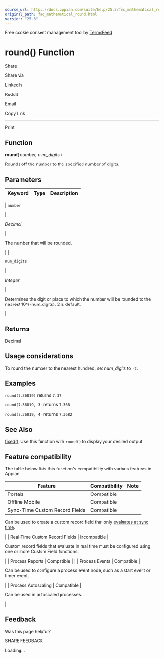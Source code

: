 ```yaml
---
source_url: https://docs.appian.com/suite/help/25.3/fnc_mathematical_round.html
original_path: fnc_mathematical_round.html
version: "25.3"
---
```


Free cookie consent management tool by [TermsFeed](https://www.termsfeed.com/)

# round() Function

Share

Share via

LinkedIn

Reddit

Email

Copy Link

* * *

Print

## Function

**round**( _number, num\_digits_ )

Rounds off the number to the specified number of digits.

## Parameters

| Keyword | Type | Description |
| --- | --- | --- |
|
`number`

 |

_Decimal_

 |

The number that will be rounded.

 |
|

`num_digits`

 |

_Integer_

 |

Determines the digit or place to which the number will be rounded to the nearest 10^(-num\_digits). 2 is default.

 |

## Returns

Decimal

## Usage considerations

To round the number to the nearest hundred, set _num\_digits_ to `-2`.

## Examples

`round(7.36819)` returns `7.37`

`round(7.36819, 3)` returns `7.368`

`round(7.36819, 4)` returns `7.3682`

## See Also

[fixed()](fnc_text_fixed.html): Use this function with `round()` to display your desired output.

## Feature compatibility

The table below lists this function's compatibility with various features in Appian.

| Feature | Compatibility | Note |
| --- | --- | --- |
| Portals | Compatible |  |
| Offline Mobile | Compatible |  |
| Sync-Time Custom Record Fields | Compatible |
Can be used to create a custom record field that only [evaluates at sync time](custom-record-fields.html#prodlink-sync-time-evaluations).

 |
| Real-Time Custom Record Fields | Incompatible |

Custom record fields that evaluate in real time must be configured using one or more Custom Field functions.

 |
| Process Reports | Compatible |  |
| Process Events | Compatible |

Can be used to configure a process event node, such as a start event or timer event.

 |
| Process Autoscaling | Compatible |

Can be used in autoscaled processes.

 |

## Feedback

Was this page helpful?

SHARE FEEDBACK

Loading...